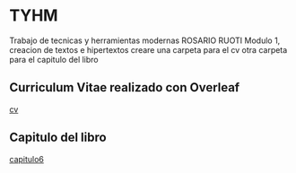 # TYHM
Trabajo de tecnicas y herramientas modernas ROSARIO RUOTI
Modulo 1, creacion de textos e hipertextos
creare una carpeta para el cv
otra carpeta para el capitulo del libro



## Curriculum Vitae realizado con Overleaf

[cv](https://github.com/rosaritoruoti/TYHM/blob/10881f5af7674d9a0d93c26a89cb2717f98f80d3/cv.pdf)

## Capitulo del libro

[capitulo6](https://github.com/renatacarrion/renatacarrion/blob/ed5b110dff14d054cec0e5dba7c068f74bed2583/capitulo6.pdf)
